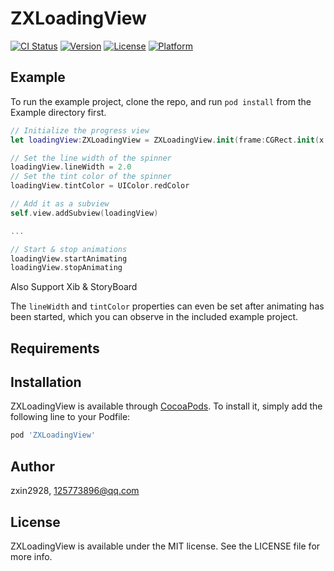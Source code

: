 # ZXLoadingView

[![CI Status](http://img.shields.io/travis/zxin2928/ZXLoadingView.svg?style=flat)](https://travis-ci.org/zxin2928/ZXLoadingView)
[![Version](https://img.shields.io/cocoapods/v/ZXLoadingView.svg?style=flat)](http://cocoapods.org/pods/ZXLoadingView)
[![License](https://img.shields.io/cocoapods/l/ZXLoadingView.svg?style=flat)](http://cocoapods.org/pods/ZXLoadingView)
[![Platform](https://img.shields.io/cocoapods/p/ZXLoadingView.svg?style=flat)](http://cocoapods.org/pods/ZXLoadingView)

## Example

To run the example project, clone the repo, and run `pod install` from the Example directory first.

``` swift
// Initialize the progress view
let loadingView:ZXLoadingView = ZXLoadingView.init(frame:CGRect.init(x: self.view.center.x, y: self.view.center.y, width: 100, height: 100))

// Set the line width of the spinner
loadingView.lineWidth = 2.0
// Set the tint color of the spinner
loadingView.tintColor = UIColor.redColor

// Add it as a subview
self.view.addSubview(loadingView)

...

// Start & stop animations
loadingView.startAnimating
loadingView.stopAnimating

```
Also Support Xib & StoryBoard


The `lineWidth` and `tintColor` properties can even be set after animating has been started, which you can observe in the included example project.

## Requirements

## Installation

ZXLoadingView is available through [CocoaPods](http://cocoapods.org). To install
it, simply add the following line to your Podfile:

```ruby
pod 'ZXLoadingView'
```

## Author

zxin2928, 125773896@qq.com

## License

ZXLoadingView is available under the MIT license. See the LICENSE file for more info.





